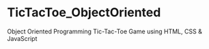 # TicTacToe_ObjectOriented
 Object Oriented Programming Tic-Tac-Toe Game using HTML, CSS & JavaScript
